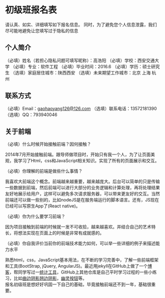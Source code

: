 # 初级班报名表

请认真、如实、详细填写如下报名信息。
同时，为了避免您个人信息泄露，我们尽可能地避免让您填写过于隐私的信息

## 个人简介

（必填）姓名（若担心隐私问题可填写昵称）：高浩阳
（必填）学校：西安交通大学
（必填）专业：软件工程
（必填）毕业时间：2016.6
（必填）学历：硕士研究生
（选填）家庭居住城市：陕西西安
（选填）未来期望工作城市：北京 上海 杭州

## 联系方式

（必填）Email：gaohaoyang126@126.com
（选填）联系电话：13572181390
（选填）QQ：793940046

## 关于前端

（必填）什么时候开始接触前端？因何接触？

2014年7月开始接触前端。跟导师做项目时，开始只有我一个人，为了让页面美观，我学习了Html，css和JavaScript相关知识。实现了所有的页面展示和交互。


（必填）你理解的前端是做些什么事情？   

我喜欢大前端这个概念。前端越来越重要，越来越庞大。后台可以简单的只是传输一些数据到前端，然后前端可以进行大部分的业务逻辑和计算处理，再将处理结果友好地展示给用户，这样可以避免多次请求服务器，可以带来更友好的交互。当然前端还可以做一些别的，比如nodeJS是在服务端运行的脚本语言。还有，JS现在已经可以写原生App了(React native)。

（必填）你为什么要学习前端？   

因为项目接触到前端的时候就一发不可收拾，越来越喜欢。并结合自己的艺术特长，将想法实现在页面上的时候是非常有成就感的。

（必填）你自我评价当前你的前端技术能力如何，可以举一些详细的例子来描述能力水平   

熟悉html，css，JavaScript基本用法，在不断的学习完善中，了解一些前端框架和工具(BootStrap, jQuery, AngularJS)。最近用jekyll在GitHub上做了一个[博客](http://gaohaoyang.github.io)，帮同学写过一[统计工具](https://github.com/Gaohaoyang/statistical-tools-for-VMD)，GitHub上其他仓库是自己平时学习过程的一些小练习，比如[曲边阴影翘边阴影](http://gaohaoyang.github.io/shadow-demo-css3/)，[幽灵按钮](http://gaohaoyang.github.io/ghost-button-css3/)等。  
报名初级班是想好好巩固一下自己的基础，毕竟接触前端还不到一年，基础很重要。

